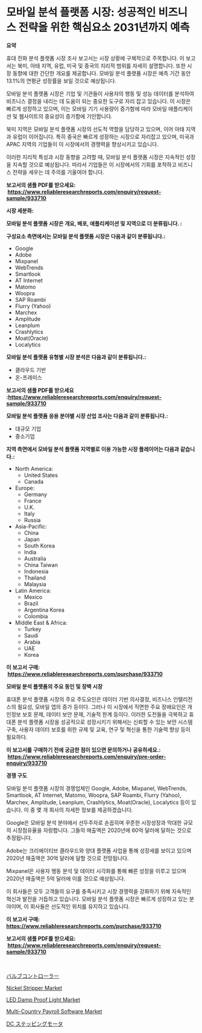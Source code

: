 <p><h1>모바일 분석 플랫폼 시장: 성공적인 비즈니스 전략을 위한 핵심요소 2031년까지 예측</h1></p><p><strong>요약</strong></p>
<p><p>휴대 전화 분석 플랫폼 시장 조사 보고서는 시장 상황에 구체적으로 주목합니다. 이 보고서는 북미, 아태 지역, 유럽, 미국 및 중국의 지리적 범위를 자세히 설명합니다. 또한 시장 동향에 대한 간단한 개요를 제공합니다. 모바일 분석 플랫폼 시장은 예측 기간 동안 13.1%의 연평균 성장률을 보일 것으로 예상됩니다. </p><p>모바일 분석 플랫폼 시장은 기업 및 기관들이 사용자의 행동 및 성능 데이터를 분석하여 비즈니스 결정을 내리는 데 도움이 되는 중요한 도구로 자리 잡고 있습니다. 이 시장은 빠르게 성장하고 있으며, 이는 모바일 기기 사용량이 증가함에 따라 모바일 애플리케이션 및 웹사이트의 중요성이 증가함에 기인합니다.</p><p>북미 지역은 모바일 분석 플랫폼 시장의 선도적 역할을 담당하고 있으며, 이어 아태 지역과 유럽이 이어집니다. 특히 중국은 빠르게 성장하는 시장으로 자리잡고 있으며, 미국과 APAC 지역의 기업들이 이 시장에서의 경쟁력을 향상시키고 있습니다.</p><p>이러한 지리적 특성과 시장 동향을 고려할 때, 모바일 분석 플랫폼 시장은 지속적인 성장을 지속할 것으로 예상됩니다. 따라서 기업들은 이 시장에서의 기회를 포착하고 비즈니스 전략을 세우는 데 주의를 기울여야 합니다.</p></p>
<p><strong>보고서의 샘플 PDF를 받으세요: &nbsp;<a href="https://www.reliableresearchreports.com/enquiry/request-sample/933710">https://www.reliableresearchreports.com/enquiry/request-sample/933710</a></strong></p>
<p><strong>시장 세분화:</strong></p>
<p><strong> 모바일 분석 플랫폼 시장은 개요, 배포, 애플리케이션 및 지역으로 더 분류됩니다. :</strong></p>
<p><strong>구성요소 측면에서는 모바일 분석 플랫폼 시장은 다음과 같이 분류됩니다.:</strong></p>
<p><ul><li>Google</li><li>Adobe</li><li>Mixpanel</li><li>WebTrends</li><li>Smartlook</li><li>AT Internet</li><li>Matomo</li><li>Woopra</li><li>SAP Roambi</li><li>Flurry (Yahoo)</li><li>Marchex</li><li>Amplitude</li><li>Leanplum</li><li>Crashlytics</li><li>Moat(Oracle)</li><li>Localytics</li></ul></p>
<p><strong> 모바일 분석 플랫폼 유형별 시장 분석은 다음과 같이 분류됩니다.:</strong></p>
<p><ul><li>클라우드 기반</li><li>온-프레미스</li></ul></p>
<p><strong>보고서의 샘플 PDF를 받으세요 :<a href="https://www.reliableresearchreports.com/enquiry/request-sample/933710">https://www.reliableresearchreports.com/enquiry/request-sample/933710</a></strong></p>
<p><strong> 모바일 분석 플랫폼 응용 분야별 시장 산업 조사는 다음과 같이 분류됩니다.:</strong></p>
<p><ul><li>대규모 기업</li><li>중소기업</li></ul></p>
<p><strong>지역 측면에서 모바일 분석 플랫폼 지역별로 이용 가능한 시장 플레이어는 다음과 같습니다.:</strong></p>
<p><ul>
    <li>
        North America:
        <ul>
            <li>United States</li>
            <li>Canada</li>
        </ul>
    </li>
    <li>
        Europe:
        <ul>
            <li>Germany</li>
            <li>France</li>
            <li>U.K.</li>
            <li>Italy</li>
            <li>Russia</li>
        </ul>
    </li>
    <li>
        Asia-Pacific:
        <ul>
            <li>China</li>
            <li>Japan</li>
            <li>South Korea</li>
            <li>India</li>
            <li>Australia</li>
            <li>China Taiwan</li>
            <li>Indonesia</li>
            <li>Thailand</li>
            <li>Malaysia</li>
        </ul>
    </li>
    <li>
        Latin America:
        <ul>
            <li>Mexico</li>
            <li>Brazil</li>
            <li>Argentina Korea</li>
            <li>Colombia</li>
        </ul>
    </li>
    <li>
        Middle East & Africa:
        <ul>
            <li>Turkey</li>
            <li>Saudi</li>
            <li>Arabia</li>
            <li>UAE</li>
            <li>Korea</li>
        </ul>
    </li>
    </ul></p>
<p><strong>이 보고서 구매: &nbsp;<a href="https://www.reliableresearchreports.com/purchase/933710">https://www.reliableresearchreports.com/purchase/933710</a></strong></p>
<p><strong>모바일 분석 플랫폼의 주요 동인 및 장벽 시장</strong></p>
<p><p>휴대폰 분석 플랫폼 시장의 주요 주도요인은 데이터 기반 의사결정, 비즈니스 인텔리전스의 필요성, 모바일 앱의 증가 등이다. 그러나 이 시장에서 직면한 주요 장애요인은 개인정보 보호 문제, 데이터 보안 문제, 기술적 한계 등이다. 이러한 도전들을 극복하고 휴대폰 분석 플랫폼 시장을 성공적으로 성장시키기 위해서는 신뢰할 수 있는 보안 시스템 구축, 사용자 데이터 보호를 위한 규제 및 교육, 연구 및 혁신을 통한 기술력 향상 등이 필요하다.</p></p>
<p><strong>이 보고서를 구매하기 전에 궁금한 점이 있으면 문의하거나 공유하세요.: &nbsp;<a href="https://www.reliableresearchreports.com/enquiry/pre-order-enquiry/933710">https://www.reliableresearchreports.com/enquiry/pre-order-enquiry/933710</a></strong></p>
<p><strong>경쟁 구도</strong></p>
<p><p>모바일 분석 플랫폼 시장의 경쟁업체인 Google, Adobe, Mixpanel, WebTrends, Smartlook, AT Internet, Matomo, Woopra, SAP Roambi, Flurry (Yahoo), Marchex, Amplitude, Leanplum, Crashlytics, Moat(Oracle), Localytics 등이 있습니다. 이 중 몇 개 회사의 자세한 정보를 제공하겠습니다.</p><p>Google은 모바일 분석 분야에서 선두주자로 손꼽히며 꾸준한 시장성장과 막대한 규모의 시장점유율을 자랑합니다. 그들의 매출액은 2020년에 60억 달러에 달하는 것으로 추정됩니다.</p><p>Adobe는 크리에이티브 클라우드와 양대 플랫폼 사업을 통해 성장세를 보이고 있으며 2020년 매출액은 30억 달러에 달할 것으로 전망됩니다.</p><p>Mixpanel은 사용자 행동 분석 및 데이터 시각화를 통해 빠른 성장을 이루고 있으며 2020년 매출액은 5억 달러에 이를 것으로 예상됩니다.</p><p>이 회사들은 모두 고객들의 요구를 충족시키고 시장 경쟁력을 강화하기 위해 지속적인 혁신과 발전을 거듭하고 있습니다. 모바일 분석 플랫폼 시장은 빠르게 성장하고 있는 분야이며, 이 회사들은 선도적인 위치를 유지하고 있습니다.</p></p>
<p><strong>이 보고서 구매: &nbsp; <a href="https://www.reliableresearchreports.com/purchase/933710">https://www.reliableresearchreports.com/purchase/933710</a></strong></p>
<p><strong>보고서의 샘플 PDF를 받으세요: &nbsp;<a href="https://www.reliableresearchreports.com/enquiry/request-sample/933710">https://www.reliableresearchreports.com/enquiry/request-sample/933710</a></strong><strong></strong></p>
<p>&nbsp;</p>
<p><p><a href="https://medium.com/@nikolaskirlin2023/%E3%83%90%E3%83%AB%E3%83%96%E3%82%B3%E3%83%B3%E3%83%88%E3%83%AD%E3%83%BC%E3%83%A9%E3%83%BC%E3%81%AE%E5%B8%82%E5%A0%B4%E5%88%86%E6%9E%90%E3%81%A82024%E5%B9%B4%E3%81%8B%E3%82%892031%E5%B9%B4%E3%81%BE%E3%81%A7%E3%81%AE%E3%82%B5%E3%82%A4%E3%82%BA%E4%BA%88%E6%B8%AC-3319c84a8459">バルブコントローラー</a></p><p><a href="https://view.publitas.com/reportprime-1/nickel-stripper-market-share-market-new-trends-analysis-report-by-type-by-application-by-end-use-by-region-and-segment-forecasts-2024-2031/">Nickel Stripper Market</a></p><p><a href="https://noble-drawer-34c.notion.site/LED-Damp-Proof-Light-Market-A-Comprehensive-Report-of-its-Market-Share-Growth-Trends-2024-2031-a38cd6ef65734b229cba2ab926e4e877">LED Damp Proof Light Market</a></p><p><a href="https://github.com/sofayahoo2023/Market-Research-Report-List-3/blob/main/multi-country-payroll-software-market.md">Multi-Country Payroll Software Market</a></p><p><a href="https://medium.com/@nikolaskirlin2023/dc%E3%82%B9%E3%83%86%E3%83%83%E3%83%91%E3%83%BC%E3%83%A2%E3%83%BC%E3%82%BF%E5%B8%82%E5%A0%B4%E3%81%AE%E5%88%86%E6%9E%90-%E3%82%B0%E3%83%AD%E3%83%BC%E3%83%90%E3%83%AB%E7%94%A3%E6%A5%AD%E3%81%AE%E5%B1%95%E6%9C%9B%E3%81%A8%E4%BA%88%E6%B8%AC-2024%E5%B9%B4%E3%81%8B%E3%82%892031%E5%B9%B4%E3%81%BE%E3%81%A7-d40b5ebd53e6">DC ステッピングモータ</a></p></p>